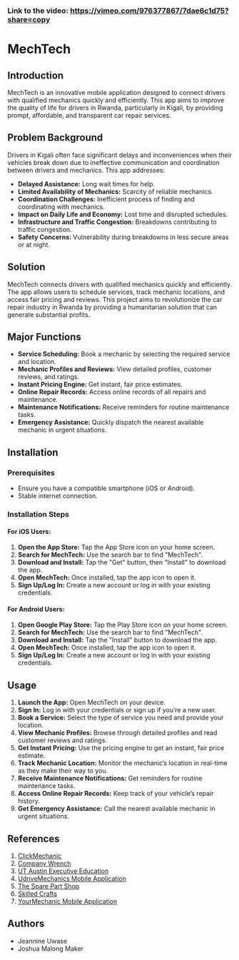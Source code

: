 ### Link to the video: https://vimeo.com/976377867/7dae6c1d75?share=copy

# MechTech

## Introduction
MechTech is an innovative mobile application designed to connect drivers with qualified mechanics quickly and efficiently. This app aims to improve the quality of life for drivers in Rwanda, particularly in Kigali, by providing prompt, affordable, and transparent car repair services.

## Problem Background
Drivers in Kigali often face significant delays and inconveniences when their vehicles break down due to ineffective communication and coordination between drivers and mechanics. This app addresses:
- **Delayed Assistance:** Long wait times for help.
- **Limited Availability of Mechanics:** Scarcity of reliable mechanics.
- **Coordination Challenges:** Inefficient process of finding and coordinating with mechanics.
- **Impact on Daily Life and Economy:** Lost time and disrupted schedules.
- **Infrastructure and Traffic Congestion:** Breakdowns contributing to traffic congestion.
- **Safety Concerns:** Vulnerability during breakdowns in less secure areas or at night.

## Solution
MechTech connects drivers with qualified mechanics quickly and efficiently. The app allows users to schedule services, track mechanic locations, and access fair pricing and reviews. This project aims to revolutionize the car repair industry in Rwanda by providing a humanitarian solution that can generate substantial profits.

## Major Functions
- **Service Scheduling:** Book a mechanic by selecting the required service and location.
- **Mechanic Profiles and Reviews:** View detailed profiles, customer reviews, and ratings.
- **Instant Pricing Engine:** Get instant, fair price estimates.
- **Online Repair Records:** Access online records of all repairs and maintenance.
- **Maintenance Notifications:** Receive reminders for routine maintenance tasks.
- **Emergency Assistance:** Quickly dispatch the nearest available mechanic in urgent situations.


## Installation

### Prerequisites
- Ensure you have a compatible smartphone (iOS or Android).
- Stable internet connection.

### Installation Steps

#### For iOS Users:
1. **Open the App Store:** Tap the App Store icon on your home screen.
2. **Search for MechTech:** Use the search bar to find "MechTech".
3. **Download and Install:** Tap the "Get" button, then "Install" to download the app.
4. **Open MechTech:** Once installed, tap the app icon to open it.
5. **Sign Up/Log In:** Create a new account or log in with your existing credentials.

#### For Android Users:
1. **Open Google Play Store:** Tap the Play Store icon on your home screen.
2. **Search for MechTech:** Use the search bar to find "MechTech".
3. **Download and Install:** Tap the "Install" button to download the app.
4. **Open MechTech:** Once installed, tap the app icon to open it.
5. **Sign Up/Log In:** Create a new account or log in with your existing credentials.

## Usage
1. **Launch the App:** Open MechTech on your device.
2. **Sign In:** Log in with your credentials or sign up if you’re a new user.
3. **Book a Service:** Select the type of service you need and provide your location.
4. **View Mechanic Profiles:** Browse through detailed profiles and read customer reviews and ratings.
5. **Get Instant Pricing:** Use the pricing engine to get an instant, fair price estimate.
6. **Track Mechanic Location:** Monitor the mechanic’s location in real-time as they make their way to you.
7. **Receive Maintenance Notifications:** Get reminders for routine maintenance tasks.
8. **Access Online Repair Records:** Keep track of your vehicle’s repair history.
9. **Get Emergency Assistance:** Call the nearest available mechanic in urgent situations.
## References
1. [ClickMechanic](https://www.clickmechanic.com/)
2. [Company Wrench](https://www.companywrench.com/)
3. [UT Austin Executive Education](https://onlineme.engr.utexas.edu/why-the-world-needs-mechanical-engineers/)
4. [UdriveMechanics Mobile Application](https://play.google.com/store/apps/developer?id=ur-drive+autotech)
5. [The Spare Part Shop](https://www.thesparepartshop.com/rwanda/garages-workshops/motor-vehicles.php)
6. [Skilled Crafts](https://www.skilledcrafts.org/wp-content/uploads/2021/02/Automotive-Sub-Sector-RW-2020.pdf)
7. [YourMechanic Mobile Application](https://play.google.com/store/apps/details?id=com.yourmechanic.mech&hl=en_US&gl=US)

## Authors
- Jeannine Uwase
- Joshua Malong Maker
